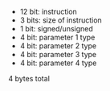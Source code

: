 * 12 bit: instruction
* 3 bits: size of instruction
* 1 bit: signed/unsigned
* 4 bit: parameter 1 type
* 4 bit: parameter 2 type
* 4 bit: parameter 3 type
* 4 bit: parameter 4 type

4 bytes total

